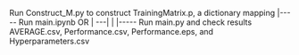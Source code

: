 Run Construct_M.py to construct TrainingMatrix.p, a dictionary mapping 
   |----- Run main.ipynb OR
   |
---|
   |
   |----- Run main.py and check results AVERAGE.csv, Performance.csv, Performance.eps, and Hyperparameters.csv
